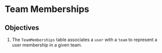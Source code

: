Team Memberships
=================

## Objectives
1. The `TeamMemberships` table associates a `user` with a `team` to represent a user membership in a given team.